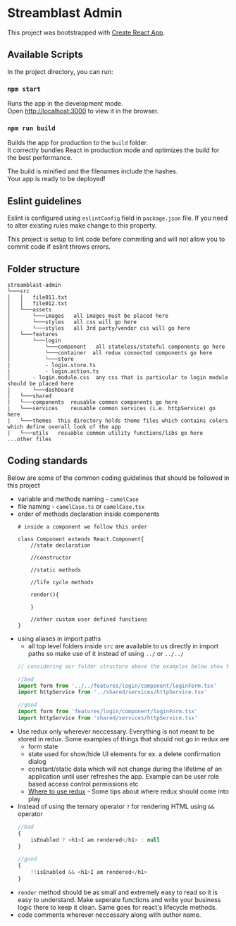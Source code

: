 # Streamblast Admin

This project was bootstrapped with [Create React App](https://github.com/facebook/create-react-app).

## Available Scripts

In the project directory, you can run:

### `npm start`

Runs the app in the development mode.<br>
Open [http://localhost:3000](http://localhost:3000) to view it in the browser.

### `npm run build`

Builds the app for production to the `build` folder.<br>
It correctly bundles React in production mode and optimizes the build for the best performance.

The build is minified and the filenames include the hashes.<br>
Your app is ready to be deployed!

## Eslint guidelines

Eslint is configured using `eslintConfig` field in `package.json` file. If you need to alter existing rules make change to this property.

This project is setup to lint code before commiting and will not allow you to commit code if eslint throws errors.

## Folder structure

```
streamblast-admin
└───src
│   │   file011.txt
│   │   file012.txt
│   └───assets		
│   	└───images   all images must be placed here
│   	└───styles   all css will go here
│   	└───styles   all 3rd party/vendor css will go here
│   └───features
│   	└───login
│   		└───component	all stateless/stateful components go here
│   		└───container  all redux connected components go here
│   		└───store
|		    - login.store.ts
|		    - login.action.ts
│		- login.module.css	any css that is particular to login module should be placed here
│   	└───dashboard
│   └───shared
|	└───components	reusable common components go here
|	└───services	reusable common services (i.e. httpService) go here
|	└───themes	this directory holds theme files which contains colors which define overall look of the app
|	└───utils	resuable common utility functions/libs go here
...other files
```

## Coding standards

Below are some of the common coding guidelines that should be followed in this project

- variable and methods naming - `camelCase `
- file naming - `camelCase.ts` or `camelCase.tsx`
- order of methods declaration inside components
	```
	# inside a component we follow this order

	class Component extends React.Component{
		//state declaration

		//constructor

		//static methods

		//life cycle methods

		render(){

		}

		//other custom user defined functions
	}
	```
- using aliases in import paths 
	- all top level folders inside `src` are available to us directly in import paths so make use of it instead of using `../` or `../../`
	```js
	// considering our folder structure above the examples below show the correct/incorrect versions of imports

	//bad
	import form from '../../features/login/component/loginForm.tsx'
	import httpService from '../shared/services/httpService.tsx'

	//good
	import form from 'features/login/component/loginForm.tsx'
	import httpService from 'shared/services/httpService.tsx'
	```
- Use redux only wherever neccessary. Everything is not meant to be stored in redux. Some examples of things that should not go in redux are
	- form state
	- state used for show/hide UI elements for ex. a delete confirmation dialog
	- constant/static data which will not change during the lifetime of an application until user refreshes the app. Example can be user role based access control permissions etc
	- [Where to use redux](https://medium.com/@fastphrase/when-to-use-redux-f0aa70b5b1e2) - Some tips about where redux should come into play
- Instead of using the ternary operator `?` for rendering HTML using `&&`  operator
	```js
	//bad
	{
		isEnabled ? <h1>I am rendered</h1> : null
	}

	//good
	{
		!!isEnabled && <h1>I am rendered</h1>
	}
	```
- `render` method should be as small and extremely easy to read so it is easy to understand. Make seperate functions and write your business logic there to keep it clean. Same goes for react's lifecycle methods.
- code comments wherever neccessary along with author name.
